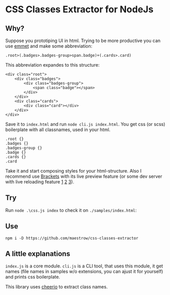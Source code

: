 ﻿# CSS Classes Extractor for NodeJs

## Why? 

Suppose you prototiping UI in html. Trying to be more productive you can use [emmet](https://emmet.io/) and make some abbreviation:

    .root>(.badges>.badges-group>span.badge)+(.cards>.card)

This abbreviation expandes to this structure:

    <div class="root">
        <div class="badges">
            <div class="badges-group">
                <span class="badge"></span>
            </div>
        </div>
        <div class="cards">
            <div class="card"></div>
        </div>
    </div>

Save it to `index.html` and run `node cli.js index.html`. You get css (or scss) boilerplate with all classnames, used in your html. 

    .root {}
    .badges {}
    .badges-group {}
    .badge {}
    .cards {}
    .card

Take it and start composing styles for your html-structure. Also I recommend use [Brackets](http://brackets.io/) with its live preview feature (or some dev server with live reloading feature [1](https://gist.github.com/maestrow/53d800deb1790ead4a76ec3c73ab7c7b) [2](https://github.com/maestrow/gulp-sass-pug-react-tpl) [3](https://github.com/maestrow/react-webpack3-tpl)). 


## Try

Run `node .\css.js index` to check it on `./samples/index.html`: 


## Use

`npm i -D https://github.com/maestrow/css-classes-extractor`


## A little explanations

`index.js` is a core module. `cli.js` is a CLI tool, that uses this module, it get names (file names in samples w/o extensions, you can ajust it for yourself) and prints css boilerplate. 

This library uses [cheerio](https://www.npmjs.com/package/cheerio) to extract class names.